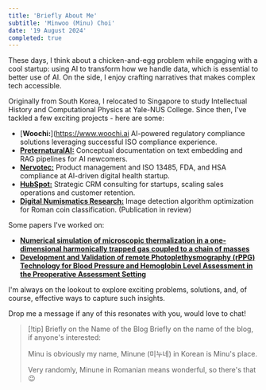 ```yaml
---
title: 'Briefly About Me'
subtitle: 'Minwoo (Minu) Choi'
date: '19 August 2024'
completed: true 
---
```


These days, I think about a chicken-and-egg problem while engaging with a cool startup: using AI to transform how we handle data, which is essential to better use of AI. On the side, I enjoy crafting narratives that makes complex tech accessible.

Originally from South Korea, I relocated to Singapore to study Intellectual History and Computational Physics at Yale-NUS College. Since then, I've tackled a few exciting projects - here are some:

- [**Woochi:**](https://www.woochi.ai AI-powered regulatory compliance solutions leveraging successful ISO compliance experience.
- [**PreternaturalAI:**](https://preternatural.ai) Conceptual documentation on text embedding and RAG pipelines for AI newcomers.
- [**Nervotec:**](https://www.nervotec.com) Product management and ISO 13485, FDA, and HSA compliance at AI-driven digital health startup.
- [**HubSpot:**](https://www.hubspot.com) Strategic CRM consulting for startups, scaling sales operations and customer retention.
- [**Digital Numismatics Research:**](https://www.yale-nus.edu.sg/story/20-november-2020-yale-nus-students-step-outside-their-majors-to-embark-on-interdisciplinary-research-projects/) Image detection algorithm optimization for Roman coin classification. (Publication in review)

Some papers I've worked on:
- [**Numerical simulation of microscopic thermalization in a one-dimensional harmonically trapped gas coupled to a chain of masses**](https://scholar.google.com/citations?view_op=view_citation&hl=en&user=Mf6g9jUAAAAJ&citation_for_view=Mf6g9jUAAAAJ:u-x6o8ySG0sC)
- [**Development and Validation of remote Photoplethysmography (rPPG) Technology for Blood Pressure and Hemoglobin Level Assessment in the Preoperative Assessment Setting**](https://preprints.jmir.org/preprint/60455)

I'm always on the lookout to explore exciting problems, solutions, and, of course, effective ways to capture such insights. 

Drop me a message if any of this resonates with you, would love to chat! 

> [!tip] Briefly on the Name of the Blog
> Briefly on the name of the blog, if anyone's interested:
>
> Minu is obviously my name, Minune (미누네) in Korean is Minu's place.
>
> Very randomly, Minune in Romanian means wonderful, so there's that 😉 

